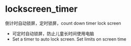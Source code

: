 # lockscreen_timer
倒计时自动锁屏，定时锁屏，count down timer lock screen
- 可定时自动锁屏，防止儿童长时间使用电脑
- Set a timer to auto lock screen. Set limits on screen time
